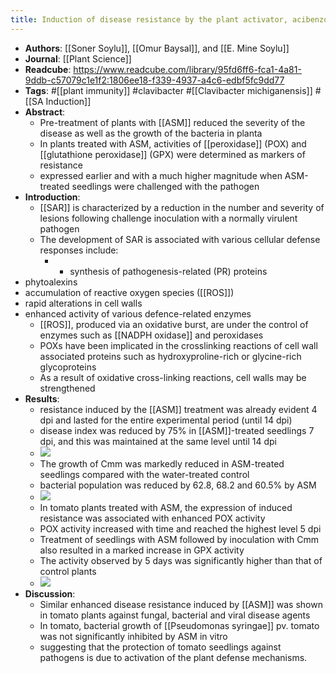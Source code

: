 ```yaml
---
title: Induction of disease resistance by the plant activator, acibenzolar-S-methyl (ASM), against bacterial canker (Clavibacter michiagnensis subsp. michiganensis) in tomato seedlings
---
```


- **Authors**: [[Soner Soylu]], [[Omur Baysal]], and [[E. Mine Soylu]]
- **Journal**: [[Plant Science]]
- **Readcube**: https://www.readcube.com/library/95fd6ff6-fca1-4a81-9ddb-c57079c1e1f2:1806ee18-f339-4937-a4c6-edbf5fc9dd77
- **Tags**: #[[plant immunity]] #clavibacter #[[Clavibacter michiganensis]] #[[SA Induction]]
- **Abstract**:
	- Pre-treatment of plants with [[ASM]] reduced the severity of the disease as well as the growth of the bacteria in planta
	- In plants treated with ASM, activities of [[peroxidase]] (POX) and 
	  [[glutathione peroxidase]] (GPX) were determined as markers of resistance
	- expressed earlier and with a much higher magnitude when ASM-treated seedlings were challenged with the pathogen
- **Introduction**:
	- [[SAR]] is characterized by a reduction in the number and severity of lesions following challenge inoculation with a normally virulent pathogen
	- The development of SAR is associated with various cellular defense 
	  responses include:
		- - synthesis of pathogenesis-related (PR) proteins
- phytoalexins
- accumulation of reactive oxygen species ([[ROS]])
- rapid alterations in cell walls
- enhanced activity of various defence-related enzymes
	- [[ROS]], produced via an oxidative burst, are under the control of enzymes such as [[NADPH oxidase]] and peroxidases
	- POXs have been implicated in the crosslinking reactions of cell wall associated proteins such as hydroxyproline-rich or glycine-rich glycoproteins
	- As a result of oxidative cross-linking reactions, cell walls may be strengthened
- **Results**:
	- resistance induced by the [[ASM]] treatment was already evident 4 dpi and lasted for the entire experimental period (until 14 dpi)
	- disease index was reduced by 75% in [[ASM]]-treated seedlings 7 dpi, and this was maintained at the same level until 14 dpi
	- ![](https://firebasestorage.googleapis.com/v0/b/firescript-577a2.appspot.com/o/imgs%2Fapp%2FQualifying_Exam%2FSRVPc3AGIR.png?alt=media&token=4674ea6d-1a0f-4c3a-9f21-c5dd37c907e8)
	- The growth of Cmm was markedly reduced in ASM-treated seedlings compared with the water-treated control
	- bacterial population was reduced by 62.8, 68.2 and 60.5% by ASM
	- ![](https://firebasestorage.googleapis.com/v0/b/firescript-577a2.appspot.com/o/imgs%2Fapp%2FQualifying_Exam%2FfAZbwPaCZ7.png?alt=media&token=c8402cf8-674f-452e-9e70-26a678b9058c)
	- In tomato plants treated with ASM, the expression of induced resistance was associated with enhanced POX activity
	- POX activity increased with time and reached the highest level 5 dpi
	- Treatment of seedlings with ASM followed by inoculation with Cmm also resulted in a marked increase in GPX activity
	- The activity observed by 5 days was significantly higher than that of control plants
	- ![](https://firebasestorage.googleapis.com/v0/b/firescript-577a2.appspot.com/o/imgs%2Fapp%2FQualifying_Exam%2FLCVbCjHPha.png?alt=media&token=8fe8d783-240d-4eb1-920e-a22e53255aad)
- **Discussion**:
	- Similar enhanced disease resistance induced by [[ASM]] was shown in tomato plants against fungal, bacterial and viral disease agents
	- In tomato, bacterial growth of [[Pseudomonas syringae]] pv. tomato was not significantly inhibited by ASM in vitro
	- suggesting that the protection of tomato seedlings against pathogens is due to activation of the plant defense mechanisms.